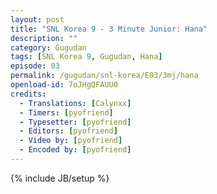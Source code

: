 ```yaml
---
layout: post
title: "SNL Korea 9 - 3 Minute Junior: Hana"
description: ""
category: Gugudan
tags: [SNL Korea 9, Gugudan, Hana]
episode: 03
permalink: /gugudan/snl-korea/E03/3mj/hana
openload-id: 7oJHgQFAUU0
credits:
  - Translations: [Calynxx]
  - Timers: [pyofriend]
  - Typesetter: [pyofriend]
  - Editors: [pyofriend]
  - Video by: [pyofriend]
  - Encoded by: [pyofriend]
---
```

{% include JB/setup %}

